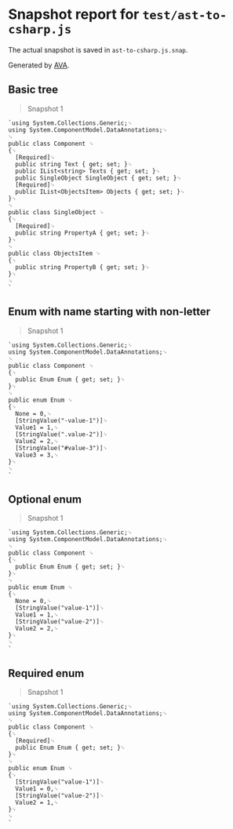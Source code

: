 # Snapshot report for `test/ast-to-csharp.js`

The actual snapshot is saved in `ast-to-csharp.js.snap`.

Generated by [AVA](https://ava.li).

## Basic tree

> Snapshot 1

    `using System.Collections.Generic;␊
    using System.ComponentModel.DataAnnotations;␊
    ␊
    public class Component ␊
    {␊
      [Required]␊
      public string Text { get; set; }␊
      public IList<string> Texts { get; set; }␊
      public SingleObject SingleObject { get; set; }␊
      [Required]␊
      public IList<ObjectsItem> Objects { get; set; }␊
    }␊
    ␊
    public class SingleObject ␊
    {␊
      [Required]␊
      public string PropertyA { get; set; }␊
    }␊
    ␊
    public class ObjectsItem ␊
    {␊
      public string PropertyB { get; set; }␊
    }␊
    ␊
    `

## Enum with name starting with non-letter

> Snapshot 1

    `using System.Collections.Generic;␊
    using System.ComponentModel.DataAnnotations;␊
    ␊
    public class Component ␊
    {␊
      public Enum Enum { get; set; }␊
    }␊
    ␊
    public enum Enum ␊
    {␊
      None = 0,␊
      [StringValue("-value-1")]␊
      Value1 = 1,␊
      [StringValue(".value-2")]␊
      Value2 = 2,␊
      [StringValue("#value-3")]␊
      Value3 = 3,␊
    }␊
    ␊
    `

## Optional enum

> Snapshot 1

    `using System.Collections.Generic;␊
    using System.ComponentModel.DataAnnotations;␊
    ␊
    public class Component ␊
    {␊
      public Enum Enum { get; set; }␊
    }␊
    ␊
    public enum Enum ␊
    {␊
      None = 0,␊
      [StringValue("value-1")]␊
      Value1 = 1,␊
      [StringValue("value-2")]␊
      Value2 = 2,␊
    }␊
    ␊
    `

## Required enum

> Snapshot 1

    `using System.Collections.Generic;␊
    using System.ComponentModel.DataAnnotations;␊
    ␊
    public class Component ␊
    {␊
      [Required]␊
      public Enum Enum { get; set; }␊
    }␊
    ␊
    public enum Enum ␊
    {␊
      [StringValue("value-1")]␊
      Value1 = 0,␊
      [StringValue("value-2")]␊
      Value2 = 1,␊
    }␊
    ␊
    `
